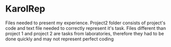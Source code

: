 # KarolRep
Files needed to present my experience.
Project2 folder consists of project's code and text file needed to correctly represent it's task.
Files different than project 1 and project 2 are tasks from laboratories, therefore they had to be done quickly and may not represent perfect coding
